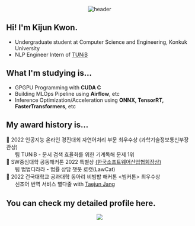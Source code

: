 <div align="center">

![header](https://capsule-render.vercel.app/api?type=rounded&color=0:94c8f7,100:466ed4&height=200&section=header&text=Welcome!&fontSize=70&fontColor=132433&rotate=0.5&fontAlign=49&fontAlignY=47&desc=kijun%20kwon's%20github%20profile&descAlign=53&descAlignY=63)

</div>

## Hi! I'm Kijun Kwon.
- Undergraduate student at Computer Science and Engineering, Konkuk University
- NLP Engineer Intern of <a href="https://tunib.ai" target="_blank">TUNiB</a>

## What I'm studying is...
- GPGPU Programming with <b>CUDA C</b>
- Building MLOps Pipeline using <b>Airflow</b>, etc
- Inference Optimization/Acceleration using <b>ONNX, TensorRT, FasterTransformers</b>, etc

## My award history is...
🥇 2022 인공지능 온라인 경진대회 자연어처리 부문 최우수상 (과학기술정보통신부장관상)
<br/>&nbsp;&nbsp;&nbsp;&nbsp;&nbsp;&nbsp;팀 TUNiB - 문서 검색 효율화를 위한 기계독해 문제 1위
<br/>🥉 SW중심대학 공동해커톤 2022 특별상 <a href="http://www.konkuk.ac.kr/do/MessageBoard/ArticleRead.do?forum=people&s_f=subject&s_v=SW&sort=6&id=5b4cbcc" target="_blank">(한국소프트웨어산업협회장상)</a>
<br/>&nbsp;&nbsp;&nbsp;&nbsp;&nbsp;&nbsp;팀 법법디라라 - 법률 상담 챗봇 로캣(LawCat)
<br/>🥈 2022 건국대학교 공과대학 동아리 비빔밥 해커톤 <빔커톤> 최우수상
<br/>&nbsp;&nbsp;&nbsp;&nbsp;&nbsp;&nbsp;신조어 번역 서비스 별다줄 with <a href="https://github.com/janghoosa" target="_blank">Taejun Jang</a>

## You can check my detailed profile here.
<div align="center">
  <a href="https://kaput-kite-949.notion.site/Kijun-Kwon-b334df61bf7b435782dee4b49a242939">
    <img src="https://img.shields.io/badge/notion-black?style=flat-square&logo=Notion&logoColor=white"/>
  </a>
</div>

<!--
**kkjsw17/kkjsw17** is a ✨ _special_ ✨ repository because its `README.md` (this file) appears on your GitHub profile.

Here are some ideas to get you started:

- 🔭 I’m currently working on ...
- 🌱 I’m currently learning ...
- 👯 I’m looking to collaborate on ...
- 🤔 I’m looking for help with ...
- 💬 Ask me about ...
- 📫 How to reach me: ...
- 😄 Pronouns: ...
- ⚡ Fun fact: ...
-->
